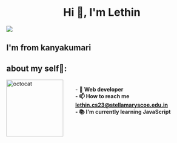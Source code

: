 
<h1 align="center">Hi 👋, I'm Lethin</h1>

[![](https://visitcount.itsvg.in/api?id=Lethinkj&label=Profile%20Views&color=12&icon=7&pretty=false)](https://visitcount.itsvg.in)

<h2 align="left">I'm from kanyakumari</h2>

## about my self🎈:

<!-- <img align="left" height="150" src="https://raw.githubusercontent.com/hicodersofficial/images/main/giphy%20(2).gif" style="margin-right: 2rem;"> -->
<img align="left" height="150" src="https://user-images.githubusercontent.com/69384657/179312151-fdabe3af-823f-41ab-a6d4-17a72af4e9e8.png" alt="octocat" style="margin-right: 2rem;" />


<br>- 🔭 <b>Web developer<b><br>  - 📫 How to reach me <b>lethin.cs23@stellamaryscoe.edu.in<b><br>- 📚 I'm currently learning <b>JavaScript<b>

